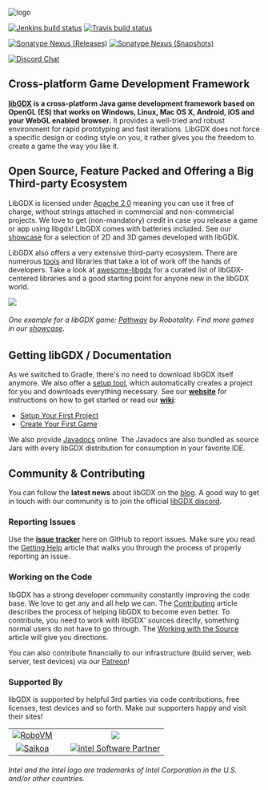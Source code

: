 ![logo](http://libgdx.com/assets/images/logo.png)

[![Jenkins build status](https://libgdx.badlogicgames.com/jenkins/buildStatus/icon?subject=Jenkins&job=libgdx&.png)](https://libgdx.badlogicgames.com/jenkins/job/libgdx/) 
[![Travis build status](https://img.shields.io/travis/libgdx/libgdx/master.svg?label=Travis%20CI)](https://travis-ci.org/libgdx/libgdx)

[![Sonatype Nexus (Releases)](https://img.shields.io/nexus/r/com.badlogicgames.gdx/gdx?nexusVersion=2&server=https%3A%2F%2Foss.sonatype.org&label=version)](https://search.maven.org/artifact/com.badlogicgames.gdx/gdx)
[![Sonatype Nexus (Snapshots)](https://img.shields.io/nexus/s/com.badlogicgames.gdx/gdx?server=https%3A%2F%2Foss.sonatype.org&label=snapshot)](https://oss.sonatype.org/#nexus-search;gav~com.badlogicgames.gdx~gdx~~~~kw,versionexpand)

[![Discord Chat](https://img.shields.io/discord/348229412858101762?logo=discord)](https://discord.gg/7c6Wg8H)

## Cross-platform Game Development Framework
**[libGDX](https://libgdx.github.io) is a cross-platform Java game development framework based on OpenGL (ES) that works on Windows, Linux, Mac OS X, Android, iOS and your WebGL enabled browser.** It provides a well-tried and robust environment for rapid prototyping and fast iterations. LibGDX does not force a specific design or coding style on you, it rather gives you the freedom to create a game the way you like it.

## Open Source, Feature Packed and Offering a Big Third-party Ecosystem
LibGDX is licensed under [Apache 2.0](http://www.apache.org/licenses/LICENSE-2.0.html) meaning you can use it free of charge, without strings attached in commercial and non-commercial projects. We love to get (non-mandatory) credit in case you release a game or app using libgdx! LibGDX comes with batteries included. See our [showcase](https://libgdx.github.io/showcase/) for a selection of 2D and 3D games developed with libGDX. 

LibGDX also offers a very extensive third-party ecosystem. There are numerous [tools](https://libgdx.github.io/dev/tools/) and libraries that take a lot of work off the hands of developers. Take a look at [awesome-libgdx](https://github.com/rafaskb/awesome-libgdx#readme) for a curated list of libGDX-centered libraries and a good starting point for anyone new in the libGDX world.

![](https://libgdx.github.io/assets/images/index_showcase/game0.png)
###### One example for a libGDX game: [Pathway](https://store.steampowered.com/app/546430/Pathway/) by Robotality. Find more games in our [showcase](https://libgdx.github.io/showcase/).

## Getting libGDX / Documentation
As we switched to Gradle, there's no need to download libGDX itself anymore. We also offer a [setup tool](https://libgdx.github.io/dev/#how-to-get-started-with-libgdx), which automatically creates a project for you and downloads everything necessary. See our **[website](https://libgdx.github.io/dev/setup/)** for instructions on how to get started or read our **[wiki](https://github.com/libgdx/libgdx/wiki)**:

- [Setup Your First Project](http://libgdx.com/dev/setup/)
- [Create Your First Game](https://github.com/libgdx/libgdx/wiki/A-Simple-Game)

We also provide [Javadocs](http://libgdx.badlogicgames.com/nightlies/docs/api/) online. The Javadocs are also bundled as source Jars with every libGDX distribution for consumption in your favorite IDE.

## Community & Contributing
You can follow the **latest news** about libGDX on the [blog](https://libgdx.github.io/news/). A good way to get in touch with our community is to join the official [libGDX discord](https://discord.gg/6pgDK9F).

### Reporting Issues
Use the **[issue tracker](https://github.com/libgdx/libgdx/issues)** here on GitHub to report issues. Make sure you read the [Getting Help](https://github.com/libgdx/libgdx/wiki/Getting-help) article that walks you through the process of properly reporting an issue.

### Working on the Code
libGDX has a strong developer community constantly improving the code base. We love to get any and all help we can. The [Contributing](https://github.com/libgdx/libgdx/wiki/Contributing) article describes the process of helping libGDX to become even better. To contribute, you need to work with libGDX' sources directly, something normal users do not have to go through. The [Working with the Source](https://libgdx.github.io/dev/from_source/) article will give you directions.

You can also contribute financially to our infrastructure (build server, web server, test devices) via our [Patreon](http://patreon.com/libgdx)!

### Supported By
libGDX is supported by helpful 3rd parties via code contributions, free licenses, test devices and so forth. Make our supporters happy and visit their sites!

<table>
<tr>
<td style="text-align: center;"><a href="https://github.com/MobiVM/robovm"><img style="margin-right:20px" src="http://libgdx.com/assets/images/sponsors/robovm.png" alt="RoboVM" /></a></td>
<td style="text-align: center;"><a href="http://bit.ly/spinegdx"><img src="http://libgdx.com/assets/images/sponsors/spine.png"></a></td>
</tr>

<tr>
<td style="text-align: center;"><a href="http://bit.ly/saikoagdx"><img style="margin-right:20px" src="http://libgdx.com/assets/images/sponsors/saikoa.png" alt="Saikoa" /></a></td>
<td style="text-align: center;"><a href="http://bit.ly/intelgdx"><img src="http://libgdx.com/assets/images/sponsors/intel.png" alt="intel Software Partner" /></a></td>
</tr>
</table>

###### Intel and the Intel logo are trademarks of Intel Corporation in the U.S. and/or other countries.
